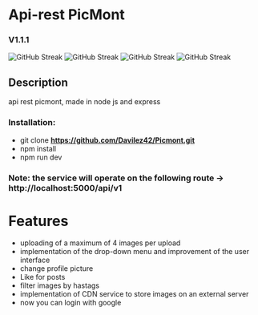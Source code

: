 # Api-rest PicMont
### V1.1.1
![GitHub Streak](https://img.shields.io/badge/javascript-yellow?style=for-the-badge&logo=javascript&logoColor=yellow&labelColor=5f6368)
![GitHub Streak](https://img.shields.io/badge/nodejs-green?style=for-the-badge&logo=nodedotjs&logoColor=green&labelColor=5f6368)
![GitHub Streak](https://img.shields.io/badge/postgres-blue?style=for-the-badge&logo=postgresql&logoColor=white&labelColor=5f6368)
![GitHub Streak](https://img.shields.io/badge/express-white?style=for-the-badge&logo=express&logoColor=white&labelColor=5f6368)

## Description
api rest picmont, made in node js and express

### Installation:
- git clone <b> https://github.com/Davilez42/Picmont.git </b>
- npm install
- npm run dev

### Note: the service will operate on the following route -> http://localhost:5000/api/v1</b>

# Features
- uploading of a maximum of 4 images per upload
- implementation of the drop-down menu and improvement of the user interface
- change profile picture
- Like for posts
- filter images by hastags
- implementation of CDN service to store images on an external server
- now you can login with google